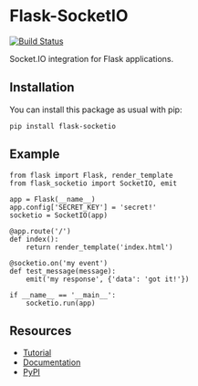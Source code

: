 Flask-SocketIO
==============

[![Build Status](https://travis-ci.org/miguelgrinberg/Flask-SocketIO.png?branch=master)](https://travis-ci.org/miguelgrinberg/Flask-SocketIO)

Socket.IO integration for Flask applications.

Installation
------------

You can install this package as usual with pip:

    pip install flask-socketio

Example
-------

    from flask import Flask, render_template
    from flask_socketio import SocketIO, emit
    
    app = Flask(__name__)
    app.config['SECRET_KEY'] = 'secret!'
    socketio = SocketIO(app)
    
    @app.route('/')
    def index():
        return render_template('index.html')
    
    @socketio.on('my event')
    def test_message(message):
        emit('my response', {'data': 'got it!'})
    
    if __name__ == '__main__':
        socketio.run(app)

Resources
---------

- [Tutorial](http://blog.miguelgrinberg.com/post/easy-websockets-with-flask-and-gevent)
- [Documentation](http://flask-socketio.readthedocs.io/en/latest/)
- [PyPI](https://pypi.python.org/pypi/Flask-SocketIO)

